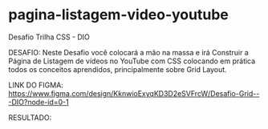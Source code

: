 # pagina-listagem-video-youtube
Desafio Trilha CSS - DIO

DESAFIO:
Neste Desafio você colocará a mão na massa e irá Construir a Página de Listagem de vídeos no YouTube com CSS colocando em prática todos os conceitos aprendidos, principalmente sobre Grid Layout.

LINK DO FIGMA:
https://www.figma.com/design/KknwioExyqKD3D2eSVFrcW/Desafio-Grid---DIO?node-id=0-1

RESULTADO:
